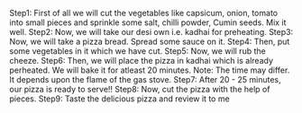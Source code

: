 Step1: First of all we will cut the vegetables like capsicum, onion, tomato
       into small pieces and sprinkle some salt, chilli powder, Cumin seeds. 
       Mix it well.
Step2: Now, we will take our desi own i.e. kadhai for preheating.
Step3: Now, we will take a pizza bread. Spread some sauce on it.
Step4: Then, put some vegetables in it which we have cut.
Step5: Now, we will rub the cheeze.
Step6: Then, we will place the pizza in kadhai which is already perheated.
       We will bake it for atleast 20 minutes. 
       Note: The time may differ. It depends upon the flame of the gas stove.
Step7: After 20 - 25 minutes, our pizza is ready to serve!!
Step8: Now, cut the pizza with the help of pieces. 
Step9: Taste the delicious pizza and review it to me 